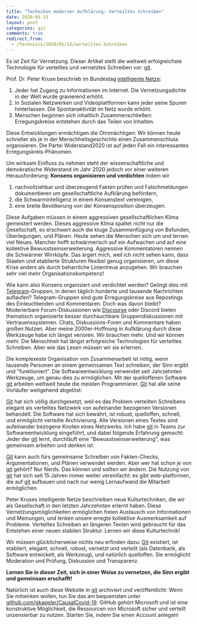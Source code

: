 ```yaml
---
title: "Techniken moderner Aufklärung: Verteiltes Schreiben"
date: 2020-05-13
layout: post
categories: git
comments: true
redirect_from:
  - /forensics/2020/05/13/verteiltes-Schreiben
---
```


Es ist Zeit für Vernetzung.
Dieser Artikel stellt die weltweit erfolgreichste Technologie für verteiltes und vernetztes Schreiben vor: [git](https://git-scm.org).

Prof. Dr. Peter Kruse beschrieb im Bundestag [intelligente Netze](https://www.youtube.com/watch?v=e_94-CH6h-o):
1. Jeder hat Zugang zu Informationen im Internet. Die Vernetzungsdichte in der Welt wurde gravierend erhöht.
2. In Sozialen Netzwerken und Videoplattformen kann jeder seine Spuren hinterlassen. Die Spontanaktivität im Netz wurde erhöht.
3. Menschen beginnen sich inhaltlich Zusammenschließen: Erregungskreise entstehen durch das Teilen von Inhalten.

Diese Entwicklungen ermächtigen die Ohnmächtigen:
Wir können heute schneller als je in der Menschheitsgeschichte einen Zusammenschluss organisieren.
Die Partei Widerstand2020 ist auf jeden Fall ein interessantes Erregungskreis-Phänomen.

Um wirksam Einfluss zu nehmen steht der wissenschaftliche und demokratische Widerstand im Jahr 2020 jedoch vor einer weiteren Herausforderung:
**Konsens organisieren und verdichten** indem wir
1. nachvollziehbar und überzeugend Fakten prüfen und Falschmeldungen dokumentieren um gesellschaftliche Aufklärung befördern,
2. die Schwarmintelligenz in einem Konsenstext vereinigen,
3. eine breite Bevölkerung von der Konsensposition überzeugen.

Diese Aufgaben müssen in einem aggressiven gesellschaftlichen Klima gemeistert werden.
Dieses aggressive Klima spaltet nicht nur die Gesellschaft, es erschwert auch die kluge Zusammenfügung von Befunden, Überlegungen, und Plänen.
Heute sehen die Menschen sich um und lernen viel Neues.
Mancher hofft schwärmerisch auf ein Aufwachen und auf eine kollektive Bewusstseinserweiterung.
Aggressive Kommentatoren nennen die Schwärmer Wirrköpfe.
Das ärgert mich, weil ich nicht sehen kann, dass Staaten und etablierte Strukturen flexibel genug organisieren, um diese Krise anders als durch beharrliche Linientreue anzugehen.
Wir brauchen sehr viel mehr Organisationskompetenz!

Wie kann also Konsens organisiert und verdichtet werden?
Gelingt dies mit [Telegram](https://telegram.org/)-Gruppen, in denen täglich hunderte und tausende Nachrichten auflaufen?
Telegram-Gruppen sind gute Erregungskreise aus Repostings des Einleuchtenden und Kommentaren.
Doch was davon bleibt?
Moderierbare Forum-Diskussionen wie [Discourse](https://www.discourse.org/) oder Discord bieten thematisch organisierte besser durchsuchbare Gruppendiskussionen mit Vertrauenssystemen.
Chats, Diskussions-Foren und Kommentare haben großen Nutzen.
Aber meine 2000er-Hoffnung in Aufklärung durch diese Werkzeuge habe ich längst verloren.
Wir brauchen mehr. 
Und wir können mehr.
Die Menschheit hat längst erfolgreiche Technologien für verteiltes Schreiben.
Aber wie das Lesen müssen wir sie erlernen.



Die komplexeste Organisation von Zusammenarbeit ist nötig, wenn tausende Personen an einem gemeinsamen Text schreiben, der Sinn ergibt und "funktioniert".
Die Softwareentwicklung verwendet seit Jahrzehnten Werkzeuge, um genau dies zu ermöglichen.
Mit der quelloffenen Software [git](https://git-scm.org) arbeiten weltweit heute die meisten Programmierer.
[Git](Https://Git-Scm.Org) hat alle seine Vorläufer weitgehend abgelöst:
<script type="text/javascript" src="https://ssl.gstatic.com/trends_nrtr/2213_RC01/embed_loader.js"></script> <script type="text/javascript"> trends.embed.renderExploreWidget("TIMESERIES", {"comparisonItem":[{"keyword":"git","geo":"","time":"all"},{"keyword":"svn","geo":"","time":"all"},{"keyword":"clearcase","geo":"","time":"all"},{"keyword":"perforce","geo":"","time":"all"},{"keyword":"/m/09d6g","geo":"","time":"all"}],"category":0,"property":""}, {"exploreQuery":"date=all&q=git,svn,clearcase,perforce,%2Fm%2F09d6g","guestPath":"https://trends.google.de:443/trends/embed/"}); </script> 
[Git](Https://Git-Scm.Org) hat sich völlig durchgesetzt, weil es das Problem verteilten Schreibens elegant als verteiltes Netzwerk von aufeinander bezogenen Versionen behandelt.
Die Software hat sich bewährt, ist robust, quelloffen, schnell, und ermöglicht verteilte Archivierung.
Alle Versionen eines Textes sind aufeinander bezogene Knoten eines Netzwerks.
Ich habe [git](https://git-scm.org) in Teams zur Softwareentwicklung eingeführt, und dabei folgende Erfahrung gemacht:
Jeder der [git](https://git-scm.org) lernt, durchläuft eine "Bewusstseinserweiterung", was gemeinsam arbeiten und denken ist.

[Git](Https://Git-Scm.Org) kann auch fürs gemeinsame Schreiben von Fakten-Checks, Argumentationen, und Plänen verwendet werden.
Aber wer hat schon je von [git](https://git-scm.org) gehört? 
Nur Nerds.
Das können und sollten wir ändern.
Die Nutzung von [git](https://git-scm.org) hat sich seit 15 Jahren immer weiter vereinfacht:
es gibt web-platformen, die auf [git](https://git-scm.org) aufbauen und nach nur wenig Lernaufwand die Mitarbeit ermöglichen.

Peter Kruses intelligente Netze beschreiben neue Kulturtechniken, die wir als Gesellschaft in den letzten Jahrzehnten erlernt haben.
Diese Vernetzungsmöglichkeiten ermöglichen freien Austausch von Informationen und Meinungen, und lenken unsere erregte kollektive Ausmerksamkeit auf Probleme.
Verteiltes Schreiben an längeren Texten wird gebraucht für das Entstehen einer neuen stabilen Struktur.
Lernen wir diese Kulturtechnik! 

Wir müssen glücklicherweise nichts neu erfinden dazu:
[Git](Https://Git-Scm.Org) existiert, ist etabliert, elegant, schnell, robust, vernetzt und verteilt (als Datenbank, als Software entwickelt, als Werkzeug), und natürlich quelloffen.
Sie ermöglicht Moderation und Prüfung, Diskussion und Transparenz.

**Lernen Sie in dieser Zeit, sich in einer Weise zu vernetzen, die Sinn ergibt und gemeinsam erschafft!**

Natürlich ist auch diese Website in [git](https://git-scm.org) archiviert und veröffentlicht: 
Wenn Sie mitwirken wollen, tun Sie das am bequemsten unter [github.com/gkappler/CausalCovid-19](https://github.com/gkappler/CausalCovid-19).
GitHub gehört Microsoft und ist eine konstruktive Möglichkeit, die Ressourcen von Microsoft sicher und verteilt unzensierbar zu nutzen.
Starten Sie, indem Sie einen Account anlegen!
